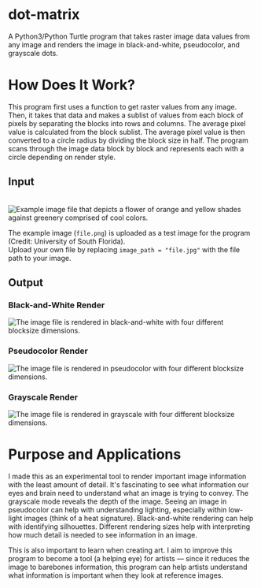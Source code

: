 # dot-matrix
A Python3/Python Turtle program that takes raster image data values from any image and renders the image in black-and-white, pseudocolor, and grayscale dots.

# How Does It Work?
This program first uses a function to get raster values from any image. Then, it takes that data and makes a sublist of values from each block of pixels by separating the blocks into rows and columns. The average pixel value is calculated from the block sublist. The average pixel value is then converted to a circle radius by dividing the block size in half. The program scans through the image data block by block and represents each with a circle depending on render style. 

## Input
&emsp; &emsp; &emsp; &emsp; &emsp; &nbsp; &nbsp; ![Example image file that depicts a flower of orange and yellow shades against greenery comprised of cool colors.](https://github.com/user-attachments/assets/843ec35d-8b95-4ac3-ad30-d03bec91c530)

The example image (`file.png`) is uploaded as a test image for the program (Credit: University of South Florida). <br />Upload your own file by replacing `image_path = "file.jpg"` with the file path to your image.


## Output
### Black-and-White Render
![The image file is rendered in black-and-white with four different blocksize dimensions.](https://github.com/user-attachments/assets/43ebb64f-aa4c-4ea8-8e80-4a7d165f7044)

### Pseudocolor Render
![The image file is rendered in pseudocolor with four different blocksize dimensions.](https://github.com/user-attachments/assets/c793d4e0-75dc-4c3d-a1cb-4ed67e08875b)

### Grayscale Render
![The image file is rendered in grayscale with four different blocksize dimensions.](https://github.com/user-attachments/assets/12f5c3a9-a578-47d1-912b-0954d62c9650)

# Purpose and Applications
I made this as an experimental tool to render important image information with the least amount of detail. It's fascinating to see what information our eyes and brain need to understand what an image is trying to convey. 
The grayscale mode reveals the depth of the image. Seeing an image in pseudocolor can help with understanding lighting, especially within low-light images (think of a heat signature). Black-and-white rendering can help with identifying silhouettes. Different rendering sizes help with interpreting how much detail is needed to see information in an image. <br />

This is also important to learn when creating art. I aim to improve this program to become a tool (a helping eye) for artists — since it reduces the image to barebones information, this program can help artists understand what information is important when they look at reference images.

